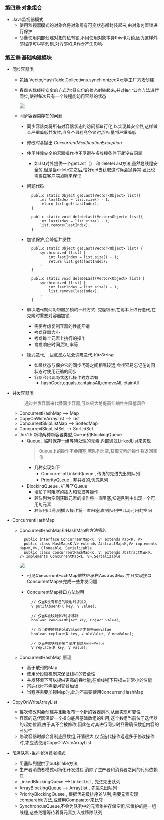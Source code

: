 ### 第四章:对象组合
* Java监视器模式
	* 使用监视器模式的对象会将对象所有可变状态都封装起来,由对象内置锁进行保护
	* 尽量使用内部创建对象的私有锁,不用使用对象本身this作为锁,因为这样外部程序可以拿到锁,对内部的操作会产生影响.

### 第五章:基础构建模块
* 同步容器类
	* 包括 Vector,HashTable,Collections.synchronizedXxx等工厂方法创建
	* 容器实现线程安全的方式为:将它们的状态封装起来,并对每个公有方法进行同步,使得每次只有一个线程能访问容器的状态
	
		![](http://i.imgur.com/HSuLNcH.png)		
		
	* 同步容器类存在的问题
		* 同步容器类将所有对容器状态的访问都串行化,以实现其安全性,这样做会严重降低并发性,当多个线程竞争锁时,吞吐量将严重降低
		* 修改时易抛出 *ConcurrentModificationException*
		* 使用线程安全的容器操作也不见得在多线程条件下就没有问题
			* 如:list对外提供一个getLast（） 和 deleteLast方法,虽然是线程安全的,但是当delete完之后,恰好get去获取这时候会抛异常.因此也需要在客户端加锁来保证
		* 问题代码
		
				public static Object getLast(Vector<Object> list){
					int lastIndex = list.size() - 1;
					return list.get(lastIndex);
				}
				
				public static void deleteLast(Vector<Object> list){
					int lastIndex = list.size() - 1;
					list.remove(lastIndex);
				}		
		* 加锁保护,会降低并发性
		
				public static Object getLast(Vector<Object> list) {
					synchronized (list) {
						int lastIndex = list.size() - 1;
						return list.get(lastIndex);
					}
				}
			
				public static void deleteLast(Vector<Object> list) {
					synchronized (list) {
						int lastIndex = list.size() - 1;
						list.remove(lastIndex);
					}
				} 
		* 解决迭代期间对容器加锁的一种方式: 克隆容器,在副本上进行迭代,在克隆时需要对容器加锁.
			* 需要考虑复制容器的性能开销
			* 考虑容器大小
			* 考虑每个元素上执行的操作
			* 考虑响应时间,吞吐率等
		* 隐式迭代,一些底层方法会调用迭代,如toString
			* 如果状态与保护它的同步代码之间相隔较远,会很容易忘记在访问状态时使用正确的同步
			* 容器会出现隐式迭代操作的方法有
				* hashCode,equals,containsAll,removeAll,retainAll

* 并发容器类
	> 通过并发容器来代替同步容器,可以极大地提高伸缩性并降低风险
	* ConcurrentHashMap	——> Map
	* CopyOnWriteArrayList ——> List
	* ConcurrentSkipListMap ——> SortedMap
	* ConcurrentSkipListSet ——> SortedSet
	* Jdk1.5 新增两种新容器类型,Queue和BlockingQueue
		* Queue , 临时保存一组等待处理的元素,内部通过LinkedList来实现
			> Queue上的操作不会阻塞,若队列为空,获取元素的操作将返回空值
			* 几种实现如下
				* ConcurrenntLinkedQueue , 传统的先进先出的队列
				* PriorityQueue , 非并发的,优先队列
		* BlockingQueue , 扩展了Queue
			* 增加了可阻塞的插入和获取等操作
			* 若队列为空则获取元素的操作将一直阻塞,知道队列中出现一个可用的元素
			* 若队列已满,则插入操作将一直阻塞,直到队列中出现可用的空间
* ConcurrentHashMap
	* ConcurrentHashMap和HashMap的方法签名
	
			public interface ConcurrentMap<K, V> extends Map<K, V>
			public class HashMap<K,V> extends AbstractMap<K,V> implements Map<K,V>, Cloneable, Serializable
			public class ConcurrentHashMap<K, V> extends AbstractMap<K, V> implements ConcurrentMap<K, V>,Serializable
	

		![](http://i.imgur.com/285wpEX.png)
		* 可见ConcurrentHashMap依然继承自AbstractMap,并且实现接口ConcurrentMap来完成一些并发问题
		* ConcurrentMap接口方法说明
		
				// 仅当K没有相应的映射时才插入
				V putIfAbsent(K key, V value);

				// 仅当K被映射到V时才移除
				boolean remove(Object key, Object value);

				// 仅当K被映射到oldValue时才替换newValue
				boolean replace(K key, V oldValue, V newValue);

				// 仅当K被映射到某个值才替换为newValue
				V replace(K key, V value);
	* ConcurrentHashMap 原理
		* 基于散列的Map
		* 使用分段锁机制来保证线程的安全性
		* 并发环境下可以提供更高的吞吐量,在单线程下只损失非常小的性能
		* 再迭代时不需要对容器加锁
		* 当程序需要加锁Map时,此时不需要使用ConcurrentHashMap
* CopyOnWriteArrayList
	* 每次修改时会创建并重新发布一个新的容器副本,从而实现可变性
	* 容器的迭代器保留一个指向底层基础数组的引用,这个数组当前位于迭代器的起始位置,由于其不会被修改,因此在对其进行同步时只需确保数组内容的可见性
	* 修改容器时都会复制底层数组,开销很大,仅当迭代操作远远多于修改操作时,才应该使用CopyOnWriteArrayList
* 阻塞队列-生产者消费者模式
	* 阻塞队列提供了put和take方法
	* 生产者消费者模式可简化开发过程,消除了生产者和消费者之间的代码依赖性
	* LinkedBlockingQueue ——>LinkedList , 先进先出队列
	* ArrayBlockingQueue ——> ArrayList , 先进先出队列
	* PriorityBlockingQueue , 根据优先级排序的队列,需要元素实现comparable方法,或使用Comparator来比较
	* SynchronousQueue,不会为队列中的元素维护存储空间,它维护的是一组线程,这些线程等待着将元素加入或移除队列
